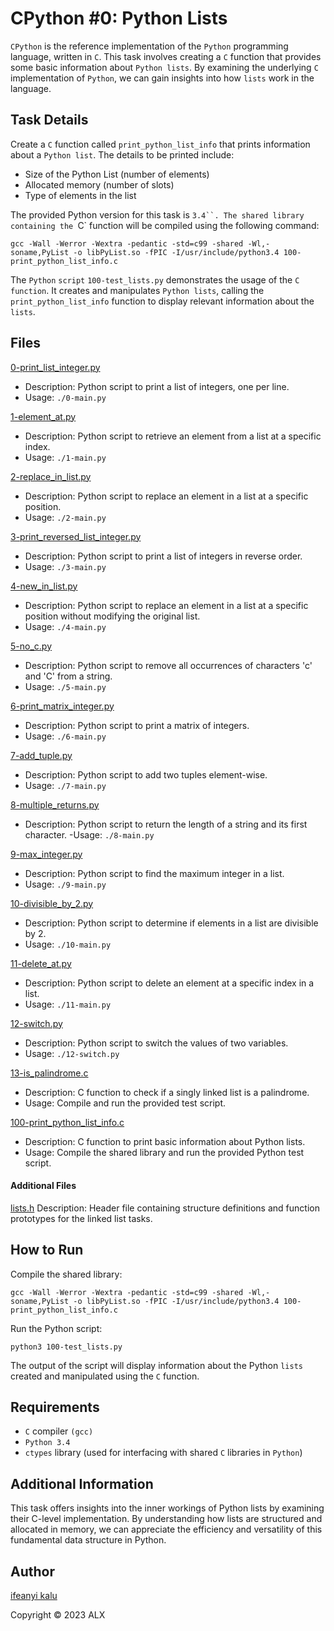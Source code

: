 # CPython #0: Python Lists
`CPython` is the reference implementation of the `Python` programming language, written in `C`. This task involves creating a `C` function that provides some basic information about `Python lists`. By examining the underlying `C` implementation of `Python`, we can gain insights into how `lists` work in the language.

## Task Details
Create a `C` function called `print_python_list_info` that prints information about a `Python list`. The details to be printed include:

- Size of the Python List (number of elements)
- Allocated memory (number of slots)
- Type of elements in the list

The provided Python version for this task is `3.4``. The shared library containing the `C` function will be compiled using the following command:

```
gcc -Wall -Werror -Wextra -pedantic -std=c99 -shared -Wl,-soname,PyList -o libPyList.so -fPIC -I/usr/include/python3.4 100-print_python_list_info.c
```
The `Python` `script` `100-test_lists.py` demonstrates the usage of the `C` `function`. It creates and manipulates `Python lists`, calling the `print_python_list_info` function to display relevant information about the `lists`.


## Files

[0-print_list_integer.py]()
- Description: Python script to print a list of integers, one per line.
- Usage: `./0-main.py`

[1-element_at.py]()
- Description: Python script to retrieve an element from a list at a specific index.
- Usage: `./1-main.py`

[2-replace_in_list.py]()
- Description: Python script to replace an element in a list at a specific position.
- Usage: `./2-main.py`

[3-print_reversed_list_integer.py]()
- Description: Python script to print a list of integers in reverse order.
- Usage: `./3-main.py`

[4-new_in_list.py]()
- Description: Python script to replace an element in a list at a specific position without modifying the original list.
- Usage: `./4-main.py`

[5-no_c.py]()
- Description: Python script to remove all occurrences of characters 'c' and 'C' from a string.
- Usage: `./5-main.py`

[6-print_matrix_integer.py]()
- Description: Python script to print a matrix of integers.
- Usage: `./6-main.py`

[7-add_tuple.py]()
- Description: Python script to add two tuples element-wise.
- Usage: `./7-main.py`

[8-multiple_returns.py]()
- Description: Python script to return the length of a string and its first character.
-Usage: `./8-main.py`

[9-max_integer.py]()
- Description: Python script to find the maximum integer in a list.
- Usage: `./9-main.py`

[10-divisible_by_2.py]()
- Description: Python script to determine if elements in a list are divisible by 2.
- Usage: `./10-main.py`

[11-delete_at.py]()
- Description: Python script to delete an element at a specific index in a list.
- Usage: `./11-main.py`

[12-switch.py]()
- Description: Python script to switch the values of two variables.
- Usage: `./12-switch.py`

[13-is_palindrome.c]()
- Description: C function to check if a singly linked list is a palindrome.
- Usage: Compile and run the provided test script.

[100-print_python_list_info.c]()
- Description: C function to print basic information about Python lists.
- Usage: Compile the shared library and run the provided Python test script.

#### Additional Files

[lists.h]()
Description: Header file containing structure definitions and function prototypes for the linked list tasks.


## How to Run

Compile the shared library:
````
gcc -Wall -Werror -Wextra -pedantic -std=c99 -shared -Wl,-soname,PyList -o libPyList.so -fPIC -I/usr/include/python3.4 100-print_python_list_info.c
````
Run the Python script:

``````
python3 100-test_lists.py
``````
The output of the script will display information about the Python `lists` created and manipulated using the `C` function.

## Requirements

- `C` compiler `(gcc)`
- `Python 3.4`
- `ctypes` library (used for interfacing with shared `C` libraries in `Python`)

## Additional Information
This task offers insights into the inner workings of Python lists by examining their C-level implementation. By understanding how lists are structured and allocated in memory, we can appreciate the efficiency and versatility of this fundamental data structure in Python.

## Author
[ifeanyi kalu](http://github.com/fazzy12)

Copyright © 2023 ALX